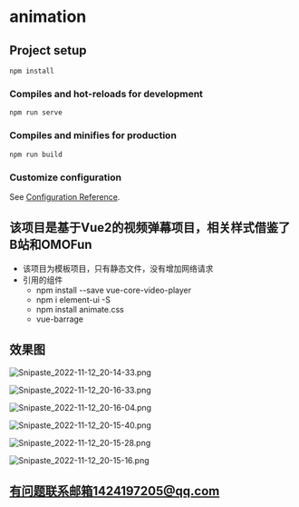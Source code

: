 # animation

## Project setup
```
npm install
```

### Compiles and hot-reloads for development
```
npm run serve
```

### Compiles and minifies for production
```
npm run build
```

### Customize configuration
See [Configuration Reference](https://cli.vuejs.org/config/).

## 该项目是基于Vue2的视频弹幕项目，相关样式借鉴了B站和OMOFun
- 该项目为模板项目，只有静态文件，没有增加网络请求
- 引用的组件
  - npm install --save vue-core-video-player 
  - npm i element-ui -S
  - npm install animate.css
  - vue-barrage

## 效果图
![Snipaste_2022-11-12_20-14-33.png](http://tva1.sinaimg.cn/large/006QQPIfly1h82n9idbnej31gb0ptdxx.jpg)

![Snipaste_2022-11-12_20-16-33.png](http://tva1.sinaimg.cn/large/006QQPIfly1h82n9io4qqj31eg0pih8n.jpg)

![Snipaste_2022-11-12_20-16-04.png](http://tva1.sinaimg.cn/large/006QQPIfly1h82n9i39sbj31dr0m6dj4.jpg)

![Snipaste_2022-11-12_20-15-40.png](http://tva1.sinaimg.cn/large/006QQPIfly1h82n9i621lj31ek0oytfj.jpg)

![Snipaste_2022-11-12_20-15-28.png](http://tva1.sinaimg.cn/large/006QQPIfly1h82n9iftuhj31fn0pcnhk.jpg)

![Snipaste_2022-11-12_20-15-16.png](http://tva1.sinaimg.cn/large/006QQPIfly1h82n9i93l9j31fk0pak9k.jpg)

## 有问题联系邮箱1424197205@qq.com

